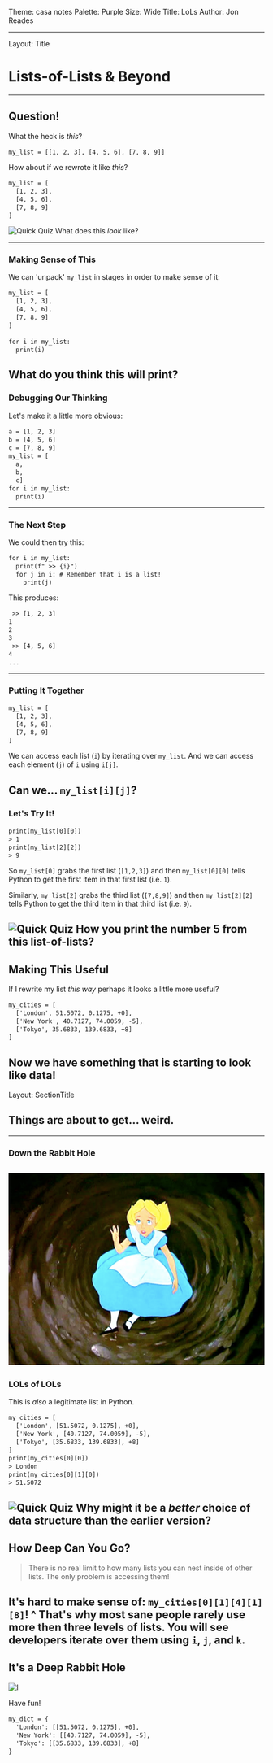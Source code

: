 Theme: casa notes
Palette: Purple
Size: Wide
Title: LoLs
Author: Jon Reades

---
Layout: Title
# Lists-of-Lists & Beyond
---
## Question!

What the heck is *this*?
```
my_list = [[1, 2, 3], [4, 5, 6], [7, 8, 9]]
```
How about if we rewrote it like *this*?
```
my_list = [
  [1, 2, 3], 
  [4, 5, 6], 
  [7, 8, 9]
]
```

![Quick Quiz](mi_question_answer)  What does this *look* like?

---
### Making Sense of This

We can 'unpack' `my_list` in stages in order to make sense of it:

```
my_list = [
  [1, 2, 3], 
  [4, 5, 6], 
  [7, 8, 9]
]

for i in my_list:
  print(i)
```

What do you **think** this will print?
---
### Debugging Our Thinking

Let's make it a little more obvious:
```
a = [1, 2, 3]
b = [4, 5, 6]
c = [7, 8, 9]
my_list = [
  a, 
  b, 
  c]
for i in my_list:
  print(i)
```

---
### The Next Step
We could then try this:
```
for i in my_list:
  print(f" >> {i}")
  for j in i: # Remember that i is a list!
    print(j)
```
This produces:
```
 >> [1, 2, 3]
1
2
3
 >> [4, 5, 6]
4
...
```
---
### Putting It Together

```
my_list = [
  [1, 2, 3], 
  [4, 5, 6], 
  [7, 8, 9]
]
```
We can access each list (`i`) by iterating over `my_list`. And we can access each element (`j`) of `i` using `i[j]`. 

**Can we... `my_list[i][j]`?**
---
### Let's Try It!
```
print(my_list[0][0])
> 1
print(my_list[2][2])
> 9
```
So `my_list[0]` grabs the first list (`[1,2,3]`) and then `my_list[0][0]` tells Python to get the first item in that first list (i.e. `1`).

Similarly, `my_list[2]` grabs the third list (`[7,8,9]`) and then `my_list[2][2]` tells Python to get the third item in that third list (i.e. `9`).

![Quick Quiz](mi_question_answer)  How you print the number 5 from this **list-of-lists**?
---
## Making This Useful

If I rewrite my list *this way* perhaps it looks a little more useful?
```
my_cities = [
  ['London', 51.5072, 0.1275, +0], 
  ['New York', 40.7127, 74.0059, -5], 
  ['Tokyo', 35.6833, 139.6833, +8]
]
```
Now we have something that is starting to look like **data**!
---
Layout: SectionTitle
## Things are about to get... weird.
---
### Down the Rabbit Hole
![Alice](img/Alice.png)
---
### LOLs of LOLs

This is *also* a legitimate list in Python. 
```
my_cities = [
  ['London', [51.5072, 0.1275], +0], 
  ['New York', [40.7127, 74.0059], -5], 
  ['Tokyo', [35.6833, 139.6833], +8]
]
print(my_cities[0][0])
> London
print(my_cities[0][1][0])
> 51.5072
```
![Quick Quiz](mi_question_answer)  Why might it be a *better* choice of **data structure** than the earlier version?
---
## How Deep Can You Go?

> There is no real limit to how many lists you can nest inside of other lists. The only problem is accessing them!

It's **hard** to make sense of: `my_cities[0][1][4][1][8]`!
^ That's why most sane people rarely use more then three levels of lists. You will see developers iterate over them using `i`, `j`, and `k`.
---
## It's a Deep Rabbit Hole

![l](mi_outlet)

Have fun!
```
my_dict = {
  'London': [[51.5072, 0.1275], +0], 
  'New York': [[40.7127, 74.0059], -5], 
  'Tokyo': [[35.6833, 139.6833], +8]
}
```
